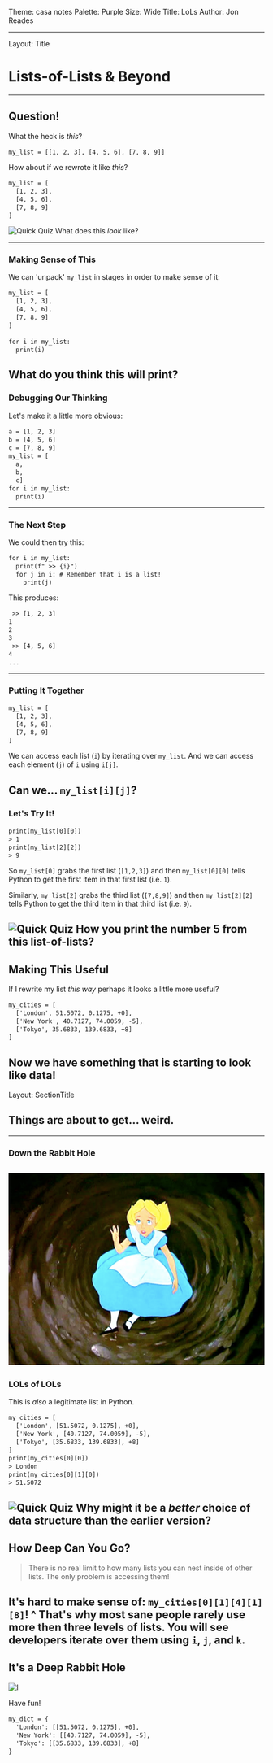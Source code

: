 Theme: casa notes
Palette: Purple
Size: Wide
Title: LoLs
Author: Jon Reades

---
Layout: Title
# Lists-of-Lists & Beyond
---
## Question!

What the heck is *this*?
```
my_list = [[1, 2, 3], [4, 5, 6], [7, 8, 9]]
```
How about if we rewrote it like *this*?
```
my_list = [
  [1, 2, 3], 
  [4, 5, 6], 
  [7, 8, 9]
]
```

![Quick Quiz](mi_question_answer)  What does this *look* like?

---
### Making Sense of This

We can 'unpack' `my_list` in stages in order to make sense of it:

```
my_list = [
  [1, 2, 3], 
  [4, 5, 6], 
  [7, 8, 9]
]

for i in my_list:
  print(i)
```

What do you **think** this will print?
---
### Debugging Our Thinking

Let's make it a little more obvious:
```
a = [1, 2, 3]
b = [4, 5, 6]
c = [7, 8, 9]
my_list = [
  a, 
  b, 
  c]
for i in my_list:
  print(i)
```

---
### The Next Step
We could then try this:
```
for i in my_list:
  print(f" >> {i}")
  for j in i: # Remember that i is a list!
    print(j)
```
This produces:
```
 >> [1, 2, 3]
1
2
3
 >> [4, 5, 6]
4
...
```
---
### Putting It Together

```
my_list = [
  [1, 2, 3], 
  [4, 5, 6], 
  [7, 8, 9]
]
```
We can access each list (`i`) by iterating over `my_list`. And we can access each element (`j`) of `i` using `i[j]`. 

**Can we... `my_list[i][j]`?**
---
### Let's Try It!
```
print(my_list[0][0])
> 1
print(my_list[2][2])
> 9
```
So `my_list[0]` grabs the first list (`[1,2,3]`) and then `my_list[0][0]` tells Python to get the first item in that first list (i.e. `1`).

Similarly, `my_list[2]` grabs the third list (`[7,8,9]`) and then `my_list[2][2]` tells Python to get the third item in that third list (i.e. `9`).

![Quick Quiz](mi_question_answer)  How you print the number 5 from this **list-of-lists**?
---
## Making This Useful

If I rewrite my list *this way* perhaps it looks a little more useful?
```
my_cities = [
  ['London', 51.5072, 0.1275, +0], 
  ['New York', 40.7127, 74.0059, -5], 
  ['Tokyo', 35.6833, 139.6833, +8]
]
```
Now we have something that is starting to look like **data**!
---
Layout: SectionTitle
## Things are about to get... weird.
---
### Down the Rabbit Hole
![Alice](img/Alice.png)
---
### LOLs of LOLs

This is *also* a legitimate list in Python. 
```
my_cities = [
  ['London', [51.5072, 0.1275], +0], 
  ['New York', [40.7127, 74.0059], -5], 
  ['Tokyo', [35.6833, 139.6833], +8]
]
print(my_cities[0][0])
> London
print(my_cities[0][1][0])
> 51.5072
```
![Quick Quiz](mi_question_answer)  Why might it be a *better* choice of **data structure** than the earlier version?
---
## How Deep Can You Go?

> There is no real limit to how many lists you can nest inside of other lists. The only problem is accessing them!

It's **hard** to make sense of: `my_cities[0][1][4][1][8]`!
^ That's why most sane people rarely use more then three levels of lists. You will see developers iterate over them using `i`, `j`, and `k`.
---
## It's a Deep Rabbit Hole

![l](mi_outlet)

Have fun!
```
my_dict = {
  'London': [[51.5072, 0.1275], +0], 
  'New York': [[40.7127, 74.0059], -5], 
  'Tokyo': [[35.6833, 139.6833], +8]
}
```
